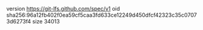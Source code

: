 version https://git-lfs.github.com/spec/v1
oid sha256:96a12fb402f0ea59cf5caa3fd633ce12249d450dfcf42323c35c07073d6273f4
size 34013
